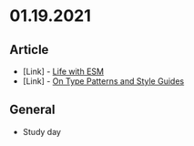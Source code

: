 # 01.19.2021

## Article

- \[Link\] - [Life with ESM](https://css-tricks.com/life-with-esm/)
- \[Link\] - [On Type Patterns and Style Guides](https://css-tricks.com/on-type-patterns-and-style-guides/)

## General

- Study day
